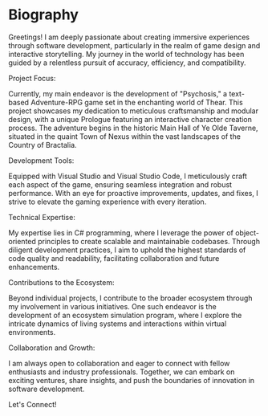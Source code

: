 # Biography

Greetings! I am deeply passionate about creating immersive experiences through software development, particularly in the realm of game design and interactive storytelling. My journey in the world of technology has been guided by a relentless pursuit of accuracy, efficiency, and compatibility.

Project Focus:

Currently, my main endeavor is the development of "Psychosis," a text-based Adventure-RPG game set in the enchanting world of Thear. This project showcases my dedication to meticulous craftsmanship and modular design, with a unique Prologue featuring an interactive character creation process. The adventure begins in the historic Main Hall of Ye Olde Taverne, situated in the quaint Town of Nexus within the vast landscapes of the Country of Bractalia.

Development Tools:

Equipped with Visual Studio and Visual Studio Code, I meticulously craft each aspect of the game, ensuring seamless integration and robust performance. With an eye for proactive improvements, updates, and fixes, I strive to elevate the gaming experience with every iteration.

Technical Expertise:

My expertise lies in C# programming, where I leverage the power of object-oriented principles to create scalable and maintainable codebases. Through diligent development practices, I aim to uphold the highest standards of code quality and readability, facilitating collaboration and future enhancements.

Contributions to the Ecosystem:

Beyond individual projects, I contribute to the broader ecosystem through my involvement in various initiatives. One such endeavor is the development of an ecosystem simulation program, where I explore the intricate dynamics of living systems and interactions within virtual environments.

Collaboration and Growth:

I am always open to collaboration and eager to connect with fellow enthusiasts and industry professionals. Together, we can embark on exciting ventures, share insights, and push the boundaries of innovation in software development.

Let's Connect!
